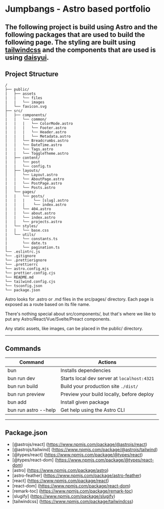 # Jumpbangs - Astro based portfolio

The following project is build using Astro and the following packages that are used to build the following page. The styling are built using [tailwindcss](https://tailwindcss.com/) and the components that are used is using [daisyui](https://daisyui.com/).
---
## Project Structure

```
/
├── public/
|   ├── assets
|   |   └── files
|   |   └── images
│   └── favicon.svg
├── src/
│   ├── components/
|   |   └── common/
|   |   |   └── ColorMode.astro
|   |   |   └── Footer.astro
|   |   |   └── Header.astro
|   |   |   └── Metadata.astro
│   │   └── Breadcrumbs.astro
|   |   └── DateTime.astro
|   |   └── Tags.astro
|   |   └── ToggleTheme.astro
|   ├── content/
|   |   └── post
|   |   └── config.ts  
│   ├── layouts/
│   │   └── Layout.astro
|   |   └── AboutPage.astro
|   |   └── PostPage.astro
|   |   └── Posts.astro
│   └── pages/
|   |   └── posts/
|   |   |    └── [slug].astro
|   |   |    └── index.astro
|   |   └── 404.astro
|   |   └── about.astro
│   |   └── index.astro
|   |   └── projects.astro
|   └── styles/
|   |   └── base.css
|   └── utils/
|       └── constants.ts
|       └── date.ts
|       └── pagination.ts
└── .eslintrc.js
└── .gitignore
└── .prettierignore
└── .prettierrc
└── astro.config.mjs
└── prettier.config.cjs
└── README.md
└── tailwind.config.cjs
└── tsconfig.json
└── package.json
```

Astro looks for .astro or .md files in the src/pages/ directory. Each page is exposed as a route based on its file name.

There's nothing special about src/components/, but that's where we like to put any Astro/React/Vue/Svelte/Preact components.

Any static assets, like images, can be placed in the public/ directory.

---
## Commands

| Command                | Actions                                    |
|------------------------|--------------------------------------------|
| bun                    | Installs dependencies                      |
| bun run dev            | Starts local dev server at `localhost:4321`|
| bun run build          | Build your production site `./dist/`       |
| bun run preview        | Preview your build locally, before deploy  |
| bun add <package>      | Install given package                      |
| bun run astro --help   | Get help using the Astro CLI               |

---
## Package.json
- [@astrojs/react] (https://www.npmjs.com/package/@astrojs/react)
- [@astrojs/tailwind] (https://www.npmjs.com/package/@astrojs/tailwind)
- [@types/react] (https://www.npmjs.com/package/@types/react)
- [@types/react-dom] (https://www.npmjs.com/package/@types/react-dom)
- [astro] (https://www.npmjs.com/package/astro)
- [astro-feather] (https://www.npmjs.com/package/astro-feather)
- [react] (https://www.npmjs.com/package/react)
- [react-dom] (https://www.npmjs.com/package/react-dom)
- [remark-toc] (https://www.npmjs.com/package/remark-toc)
- [slugify] (https://www.npmjs.com/package/slugify)
- [tailwindcss] (https://www.npmjs.com/package/tailwindcss)
